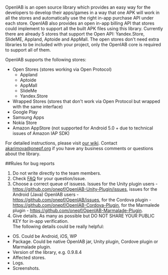 OpenIAB is an open source library which provides an easy way for the developers to develop their apps/games in a way that one APK will work in all the stores and automatically use the right in-app purchase API under each store. OpenIAB also provides an open in-app billing API that stores could implement to support all the built APK files using this library. Currently there are already 5 stores that support the Open API: Yandex.Store, SlideME, Appland, Aptoide and AppMall. The open stores don't need extra libraries to be included with your project, only the OpenIAB core is required to support all of them. 

OpenIAB supports the following stores:
* Open Stores (stores working via Open Protocol)
  * Appland
  * Aptoide
  * AppMall
  * SlideMe
  * Yandex.Store
*  Wrapped Stores (stores that don't work via Open Protocol but wrapped with the same interface)
  * Google Play
  * Samsung Apps
  * Nokia Store
  * Amazon AppStore (not supported for Android 5.0 + due to technical issues of Amazon IAP SDK)

For detailed instructions, please visit [our wiki](https://github.com/onepf/OpenIAB/wiki). 
Contact akarimova@onepf.org if you have any business comments or questions about the library.

##Rules for bug reports

1. Do not write directly to the team members.
2. Check [FAQ](https://github.com/onepf/OpenIAB/wiki/FAQ) for your question/issue.
3. Choose a correct queue of issuess. Issues for the Unity plugin users - https://github.com/onepf/OpenIAB-Unity-Plugin/issues, issues for the Android (Java) OpenIAB users - https://github.com/onepf/OpenIAB/issues, for the Cordova plugin - https://github.com/onepf/OpenIAB-Cordova-Plugin, for the Marmalede plugin  - https://github.com/onepf/OpenIAB-Marmalade-Plugin.
4. Give details. As many as possible but DO NOT SHARE YOUR PUBLIC KEY for in-app verification.  
The following details could be really helpful:

* OS. Could be Android, iOS, WP 
* Package. Could be native OpenIAB jar, Unity plugin, Cordove plugin or Marmalade plugin.
* Version of the library, e.g. 0.9.8.4
* Affected stores.
* Logs.
* Screenshots.


 


